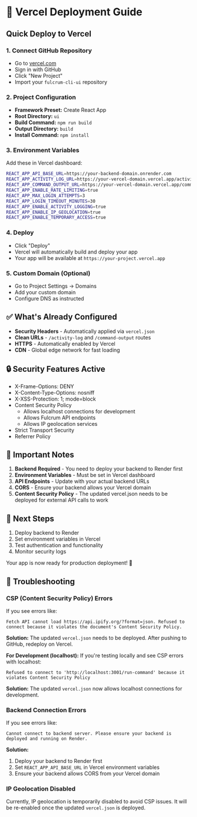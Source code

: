 # 🚀 Vercel Deployment Guide

## Quick Deploy to Vercel

### 1. **Connect GitHub Repository**
- Go to [vercel.com](https://vercel.com)
- Sign in with GitHub
- Click "New Project"
- Import your `fulcrum-cli-ui` repository

### 2. **Project Configuration**
- **Framework Preset:** Create React App
- **Root Directory:** `ui`
- **Build Command:** `npm run build`
- **Output Directory:** `build`
- **Install Command:** `npm install`

### 3. **Environment Variables**
Add these in Vercel dashboard:
```bash
REACT_APP_API_BASE_URL=https://your-backend-domain.onrender.com
REACT_APP_ACTIVITY_LOG_URL=https://your-vercel-domain.vercel.app/activity-log.html
REACT_APP_COMMAND_OUTPUT_URL=https://your-vercel-domain.vercel.app/command-output.html
REACT_APP_ENABLE_RATE_LIMITING=true
REACT_APP_MAX_LOGIN_ATTEMPTS=3
REACT_APP_LOGIN_TIMEOUT_MINUTES=30
REACT_APP_ENABLE_ACTIVITY_LOGGING=true
REACT_APP_ENABLE_IP_GEOLOCATION=true
REACT_APP_ENABLE_TEMPORARY_ACCESS=true
```

### 4. **Deploy**
- Click "Deploy"
- Vercel will automatically build and deploy your app
- Your app will be available at `https://your-project.vercel.app`

### 5. **Custom Domain (Optional)**
- Go to Project Settings → Domains
- Add your custom domain
- Configure DNS as instructed

## ✅ What's Already Configured

- **Security Headers** - Automatically applied via `vercel.json`
- **Clean URLs** - `/activity-log` and `/command-output` routes
- **HTTPS** - Automatically enabled by Vercel
- **CDN** - Global edge network for fast loading

## 🔒 Security Features Active

- X-Frame-Options: DENY
- X-Content-Type-Options: nosniff
- X-XSS-Protection: 1; mode=block
- Content Security Policy
  - Allows localhost connections for development
  - Allows Fulcrum API endpoints
  - Allows IP geolocation services
- Strict Transport Security
- Referrer Policy

## 🚨 Important Notes

1. **Backend Required** - You need to deploy your backend to Render first
2. **Environment Variables** - Must be set in Vercel dashboard
3. **API Endpoints** - Update with your actual backend URLs
4. **CORS** - Ensure your backend allows your Vercel domain
5. **Content Security Policy** - The updated vercel.json needs to be deployed for external API calls to work

## 🔗 Next Steps

1. Deploy backend to Render
2. Set environment variables in Vercel
3. Test authentication and functionality
4. Monitor security logs

Your app is now ready for production deployment! 🎉

## 🔧 Troubleshooting

### CSP (Content Security Policy) Errors
If you see errors like:
```
Fetch API cannot load https://api.ipify.org/?format=json. Refused to connect because it violates the document's Content Security Policy.
```

**Solution:** The updated `vercel.json` needs to be deployed. After pushing to GitHub, redeploy on Vercel.

**For Development (localhost):**
If you're testing locally and see CSP errors with localhost:
```
Refused to connect to 'http://localhost:3001/run-command' because it violates Content Security Policy
```

**Solution:** The updated `vercel.json` now allows localhost connections for development.

### Backend Connection Errors
If you see errors like:
```
Cannot connect to backend server. Please ensure your backend is deployed and running on Render.
```

**Solution:** 
1. Deploy your backend to Render first
2. Set `REACT_APP_API_BASE_URL` in Vercel environment variables
3. Ensure your backend allows CORS from your Vercel domain

### IP Geolocation Disabled
Currently, IP geolocation is temporarily disabled to avoid CSP issues. It will be re-enabled once the updated `vercel.json` is deployed.
